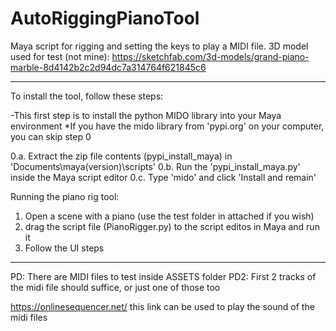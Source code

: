 # AutoRiggingPianoTool
Maya script for rigging and setting the keys to play a MIDI file. 3D model used for test (not mine): https://sketchfab.com/3d-models/grand-piano-marble-8d4142b2c2d94dc7a314764f621845c6

---------------------------------------------------

To install the tool, follow these steps:

-This first step is to install the python MIDO library into your Maya environment
*If you have the mido library from 'pypi.org' on your computer, you can skip step 0

0.a. Extract the zip file contents (pypi_install_maya) in 'Documents\maya\(version)\scripts'
0.b. Run the 'pypi_install_maya.py' inside the Maya script editor
0.c. Type 'mido' and click 'Install and remain'

Running the piano rig tool:

1. Open a scene with a piano (use the test folder in attached if you wish)
2. drag the script file (PianoRigger.py) to the script editos in Maya and run it
3. Follow the UI steps

-------

PD: There are MIDI files to test inside ASSETS folder
PD2: First 2 tracks of the midi file should suffice, or just one of those too

https://onlinesequencer.net/
this link can be used to play the sound of the midi files
